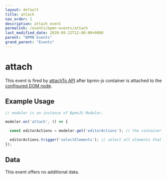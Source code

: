 ```yaml
---
layout: default
title: attach 
nav_order: 1
description: attach event
permalink: /events/bpmn-events/attach
last_modified_date: 2020-09-22T12:00:00+0000
parent: "BPMN Events"
grand_parent: "Events"
---
```


# attach

This event is fired by [attachTo API](/general/api-reference/bpmn-js/attachTo) after bpmn-js container is attached to the [configured DOM node](/general/getting-started/bpmn-js). 

## Example Usage

```javascript
// modeler is an instance of BpmnJS Modeler.

modeler.on('attach', () => {

  const editorActions = modeler.get('editorActions'); // the container is attached, let's do something with it

  editorActions.trigger('selectElements'); // select all elements that are currently on the canvas
});
```

## Data

This event offers no additional data.